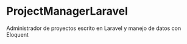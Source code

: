 # ProjectManagerLaravel
Administrador de proyectos escrito en Laravel y manejo de datos con Eloquent
